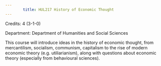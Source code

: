 ```yaml
---
        title: HUL217 History of Economic Thought
---
```

Credits: 4 (3-1-0)

Department: Department of Humanities and Social Sciences

This course will introduce ideas in the history of economic thought, from mercantilism, socialism, communism, capitalism to the rise of modern economic theory (e.g. utiliarianism), along with questions about economic theory (especially from behavioural sciences).